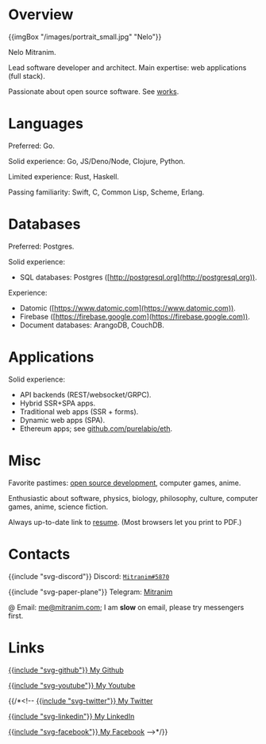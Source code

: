 # Overview

{{imgBox "/images/portrait_small.jpg" "Nelo"}}

Nelo Mitranim.

Lead software developer and architect. Main expertise: web applications (full stack).

Passionate about open source software. See [works](/works).

# Languages

Preferred: Go.

Solid experience: Go, JS/Deno/Node, Clojure, Python.

Limited experience: Rust, Haskell.

Passing familiarity: Swift, C, Common Lisp, Scheme, Erlang.

# Databases

Preferred: Postgres.

Solid experience:

  * SQL databases: Postgres ([http://postgresql.org](http://postgresql.org)).

Experience:

  * Datomic ([https://www.datomic.com](https://www.datomic.com)).
  * Firebase ([https://firebase.google.com](https://firebase.google.com)).
  * Document databases: ArangoDB, CouchDB.

# Applications

Solid experience:

  * API backends (REST/websocket/GRPC).
  * Hybrid SSR+SPA apps.
  * Traditional web apps (SSR + forms).
  * Dynamic web apps (SPA).
  * Ethereum apps; see [github.com/purelabio/eth](https://github.com/purelabio/eth).

# Misc

Favorite pastimes: [open source development](/works), computer games, anime.

Enthusiastic about software, physics, biology, philosophy, culture, computer games, anime, science fiction.

Always up-to-date link to [resume](/resume). (Most browsers let you print to PDF.)

# Contacts

<span>{{include "svg-discord"}} Discord: [`Mitranim#5870`](https://discordapp.com/users/105725121334915072)</span>

<span>{{include "svg-paper-plane"}} Telegram: [Mitranim](https://telegram.me/Mitranim)</span>

<span>@ Email: [me@mitranim.com](mailto:me@mitranim.com)</span>; I am **slow** on email, please try messengers first.

# Links

[{{include "svg-github"}} My Github](https://github.com/mitranim)

[{{include "svg-youtube"}} My Youtube](https://www.youtube.com/channel/UCt6dH_XZxJCgaa6vwqrwFxA)

{{/*<!--
[{{include "svg-twitter"}} My Twitter](https://twitter.com/mitranim)

[{{include "svg-linkedin"}} My LinkedIn](https://linkedin.com/in/mitranim)

[{{include "svg-facebook"}} My Facebook](https://facebook.com/mitranim)
-->*/}}
